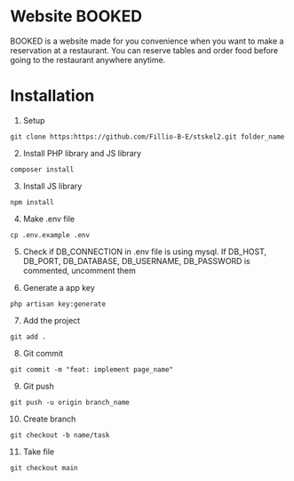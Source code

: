 # Website BOOKED
BOOKED is a website made for you convenience when you want to make a reservation at a restaurant. You can reserve tables and order food before going to the restaurant anywhere anytime.


# Installation
1. Setup
```
git clone https:https://github.com/Fillio-B-E/stskel2.git folder_name
```

2. Install PHP library and JS library
```
composer install
```

3. Install JS library
```
npm install
```

4. Make .env file
```
cp .env.example .env
```

5. Check if DB_CONNECTION in .env file is using mysql. If DB_HOST, DB_PORT, DB_DATABASE, DB_USERNAME, DB_PASSWORD is commented, uncomment them

6. Generate a app key
```
php artisan key:generate
```

7. Add the project
```
git add .
```

8. Git commit
```
git commit -m "feat: implement page_name"
```

9. Git push
```
git push -u origin branch_name
```

10. Create branch
```
git checkout -b name/task
```

11. Take file
```
git checkout main
```
